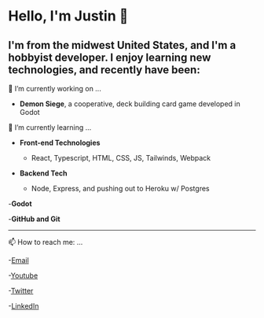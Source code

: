 # Hello, I'm Justin 👋

## I'm from the midwest United States, and I'm a hobbyist developer.  I enjoy learning new technologies, and recently have been:

🔭 I’m currently working on ...
- **Demon Siege**, a cooperative, deck building card game developed in Godot


🌱 I’m currently learning ...
- **Front-end Technologies**

  - React, Typescript, HTML, CSS, JS, Tailwinds, Webpack

- **Backend Tech**

  - Node, Express, and pushing out to Heroku w/ Postgres

-**Godot**

-**GitHub and Git**

___

📫 How to reach me: ...

-[Email](mailto:justin_dean_young@yahoo.com "Yahoo Email")

-[Youtube](http://www.youtube.com/channel/UCfZunBqJbhV3lYj-3JT7gvg "Youtube Channel")

-[Twitter](http://twitter.com/jyoung424242 "Twitter Handle")

-[LinkedIn](http://www.linkedin.com/in/justindeanyoung/ "LinkedIn profile")



